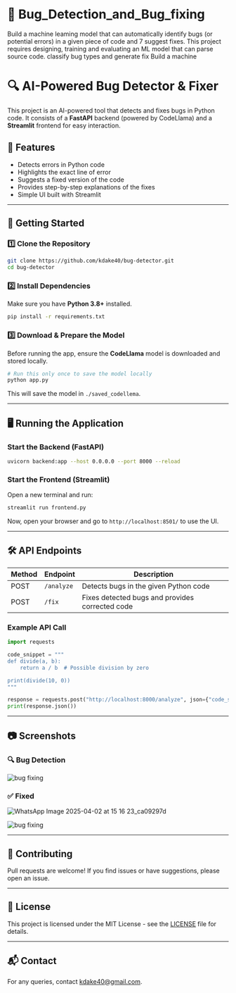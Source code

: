 # 🐍 Bug_Detection_and_Bug_fixing

Build a machine leaming model that can automatically identify bugs (or potential errors) in a given piece of code and 7 suggest fixes. This project requires designing, training and evaluating an ML model that can parse source code. classify bug types and generate fix Build a machine

# 🔍 AI-Powered Bug Detector & Fixer

This project is an AI-powered tool that detects and fixes bugs in Python code. It consists of a **FastAPI** backend (powered by CodeLlama) and a **Streamlit** frontend for easy interaction.

## 📌 Features
- Detects errors in Python code
- Highlights the exact line of error
- Suggests a fixed version of the code
- Provides step-by-step explanations of the fixes
- Simple UI built with Streamlit

---

## 🚀 Getting Started
### 1️⃣ Clone the Repository
```bash
git clone https://github.com/kdake40/bug-detector.git
cd bug-detector
```

### 2️⃣ Install Dependencies
Make sure you have **Python 3.8+** installed.
```bash
pip install -r requirements.txt
```

### 3️⃣ Download & Prepare the Model
Before running the app, ensure the **CodeLlama** model is downloaded and stored locally.
```bash
# Run this only once to save the model locally
python app.py
```
This will save the model in `./saved_codellema`.

---

## 🖥️ Running the Application
### Start the Backend (FastAPI)
```bash
uvicorn backend:app --host 0.0.0.0 --port 8000 --reload
```

### Start the Frontend (Streamlit)
Open a new terminal and run:
```bash
streamlit run frontend.py
```
Now, open your browser and go to `http://localhost:8501/` to use the UI.

---

## 🛠 API Endpoints
| Method | Endpoint      | Description |
|--------|-------------|-------------|
| POST   | `/analyze`  | Detects bugs in the given Python code |
| POST   | `/fix`      | Fixes detected bugs and provides corrected code |

### Example API Call
```python
import requests

code_snippet = """
def divide(a, b):
    return a / b  # Possible division by zero

print(divide(10, 0))
"""

response = requests.post("http://localhost:8000/analyze", json={"code_snippet": code_snippet})
print(response.json())
```

---

## 📷 Screenshots
### 🔍 **Bug Detection**
![bug fixing](https://github.com/user-attachments/assets/6b4fa8bd-16ae-4400-b58a-5aee7f155d14)


### ✅ **Fixed**
![WhatsApp Image 2025-04-02 at 15 16 23_ca09297d](https://github.com/user-attachments/assets/20bdcc98-267e-4c14-9f86-0afc80041a26)

![bug fixing](https://github.com/user-attachments/assets/d697b690-288c-4f44-903a-3db126f54985)



---

## 🤝 Contributing
Pull requests are welcome! If you find issues or have suggestions, please open an issue.

---

## 📜 License
This project is licensed under the MIT License - see the [LICENSE](LICENSE) file for details.

---

## 📬 Contact
For any queries, contact [kdake40@gmail.com](mailto:your_kdake40@gmail.com).

